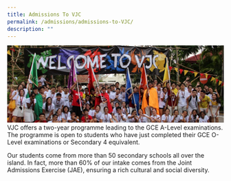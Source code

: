 ```yaml
---
title: Admissions To VJC
permalink: /admissions/admissions-to-VJC/
description: ""
---
```




![](/images/Admissions-banner-1024x365.jpg)
VJC offers a two-year programme leading to the GCE A-Level examinations. The programme is open to students who have just completed their GCE O-Level examinations or Secondary 4 equivalent.

Our students come from more than 50 secondary schools all over the island. In fact, more than 60% of our intake comes from the Joint Admissions Exercise (JAE), ensuring a rich cultural and social diversity.